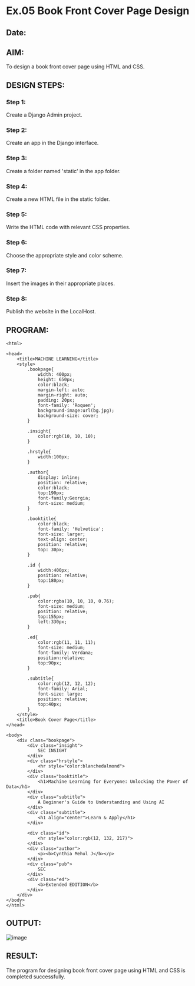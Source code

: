 # Ex.05 Book Front Cover Page Design
## Date:

## AIM:
To design a book front cover page using HTML and CSS.

## DESIGN STEPS:

### Step 1:
Create a Django Admin project.

### Step 2:
Create an app in the Django interface.

### Step 3:
Create a folder named 'static' in the app folder.

### Step 4:
Create a new HTML file in the static folder.

### Step 5:
Write the HTML code with relevant CSS properties.

### Step 6:
Choose the appropriate style and color scheme.

### Step 7:
Insert the images in their appropriate places.

### Step 8:
Publish the website in the LocalHost.

## PROGRAM:
```
<html>

<head>
    <title>MACHINE LEARNING</title>
    <style>
        .bookpage{
            width: 400px;
            height: 650px;
            color:black;
            margin-left: auto;
            margin-right: auto;
            padding: 20px;
            font-family: 'Roquen';
            background-image:url(bg.jpg);
            background-size: cover;
        }

        .insight{
            color:rgb(10, 10, 10);
        }

        .hrstyle{
            width:100px;
        }

        .author{
            display: inline;
            position: relative;
            color:black;
            top:190px;
            font-family:Georgia;
            font-size: medium;
        }

        .booktitle{
            color:black;
            font-family: 'Helvetica';
            font-size: larger;
            text-align: center;
            position: relative;
            top: 30px;
        }

        .id {
            width:400px;
            position: relative;
            top:180px;
        }

        .pub{
            color:rgba(10, 10, 10, 0.76);
            font-size: medium;
            position: relative;
            top:155px;
            left:330px;
        }

        .ed{
            color:rgb(11, 11, 11);
            font-size: medium;
            font-family: Verdana;
            position:relative;
            top:90px;
        }

        .subtitle{
            color:rgb(12, 12, 12);
            font-family: Arial;
            font-size: large;
            position: relative;
            top:40px;
        }
    </style>
    <title>Book Cover Page</title>
</head>

<body>
    <div class="bookpage">
        <div class="insight">
            SEC INSIGHT
        </div>
        <div class="hrstyle">
            <hr style="color:blanchedalmond">
        </div>
        <div class="booktitle">
            <h1>Machine Learning for Everyone: Unlocking the Power of Data</h1>
        </div>
        <div class="subtitle">
            A Beginner's Guide to Understanding and Using AI
        </div>
        <div class="subtitle">
            <h1 align="center">Learn & Apply</h1>
        </div>

        <div class="id">
            <hr style="color:rgb(12, 132, 217)">
        </div>
        <div class="author">
            <p><b>Cynthia Mehul J</b></p>
        </div>
        <div class="pub">
            SEC
        </div>
        <div class="ed">
            <b>Extended EDITION</b>
        </div>
    </div>
</body>
</html>

```

## OUTPUT:

![image](https://github.com/user-attachments/assets/de52a40a-97d9-46b8-a6a1-7948fa82df09)

## RESULT:
The program for designing book front cover page using HTML and CSS is completed successfully.
